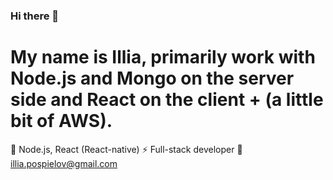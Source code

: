 ### Hi there 👋
# My name is Illia, primarily work with Node.js and Mongo on the server side and React on the client + (a little bit of AWS).

🌱 Node.js, React (React-native)
⚡ Full-stack developer
💬 illia.pospielov@gmail.com

<!--
**WerFred/WerFred** is a ✨ _special_ ✨ repository because its `README.md` (this file) appears on your GitHub profile.

Here are some ideas to get you started:

- 🔭 I’m currently working on ...
- 🌱 I’m currently learning ...
- 👯 I’m looking to collaborate on ...
- 🤔 I’m looking for help with ...
- 💬 Ask me about ...
- 📫 How to reach me: ...
- 😄 Pronouns: ...
- ⚡ Fun fact: ...
-->
